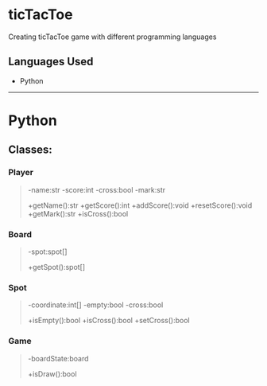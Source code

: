# ticTacToe
Creating ticTacToe game with different programming languages

## Languages Used 
- Python


---
# **Python**
## Classes: 

### Player
> -name:str
> -score:int
> -cross:bool
> -mark:str
> 
> +getName():str
> +getScore():int
> +addScore():void
> +resetScore():void
> +getMark():str
> +isCross():bool

### Board
> -spot:spot[]
>
> +getSpot():spot[]

### Spot
> -coordinate:int[]
> -empty:bool
> -cross:bool
>
> +isEmpty():bool
> +isCross():bool
> +setCross():bool

### Game 
> -boardState:board
> 
> +isDraw():bool
